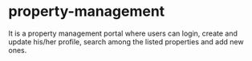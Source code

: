 # property-management
It is a property management portal where users can login, create and update his/her profile, search among the listed properties and add new ones.
